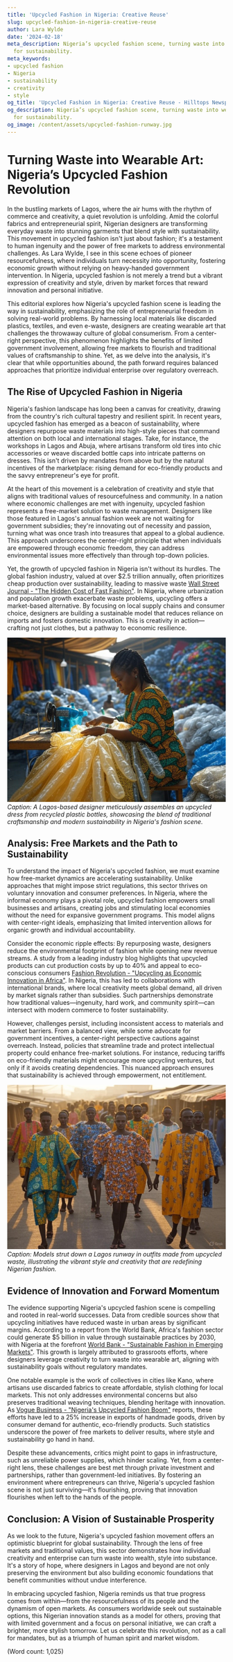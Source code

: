 ```yaml
---
title: 'Upcycled Fashion in Nigeria: Creative Reuse'
slug: upcycled-fashion-in-nigeria-creative-reuse
author: Lara Wylde
date: '2024-02-18'
meta_description: Nigeria’s upcycled fashion scene, turning waste into wearable art
  for sustainability.
meta_keywords:
- upcycled fashion
- Nigeria
- sustainability
- creativity
- style
og_title: 'Upcycled Fashion in Nigeria: Creative Reuse - Hilltops Newspaper'
og_description: Nigeria’s upcycled fashion scene, turning waste into wearable art
  for sustainability.
og_image: /content/assets/upcycled-fashion-runway.jpg
---
```

# Turning Waste into Wearable Art: Nigeria’s Upcycled Fashion Revolution

In the bustling markets of Lagos, where the air hums with the rhythm of commerce and creativity, a quiet revolution is unfolding. Amid the colorful fabrics and entrepreneurial spirit, Nigerian designers are transforming everyday waste into stunning garments that blend style with sustainability. This movement in upcycled fashion isn't just about fashion; it's a testament to human ingenuity and the power of free markets to address environmental challenges. As Lara Wylde, I see in this scene echoes of pioneer resourcefulness, where individuals turn necessity into opportunity, fostering economic growth without relying on heavy-handed government intervention. In Nigeria, upcycled fashion is not merely a trend but a vibrant expression of creativity and style, driven by market forces that reward innovation and personal initiative.

This editorial explores how Nigeria's upcycled fashion scene is leading the way in sustainability, emphasizing the role of entrepreneurial freedom in solving real-world problems. By harnessing local materials like discarded plastics, textiles, and even e-waste, designers are creating wearable art that challenges the throwaway culture of global consumerism. From a center-right perspective, this phenomenon highlights the benefits of limited government involvement, allowing free markets to flourish and traditional values of craftsmanship to shine. Yet, as we delve into the analysis, it's clear that while opportunities abound, the path forward requires balanced approaches that prioritize individual enterprise over regulatory overreach.

## The Rise of Upcycled Fashion in Nigeria

Nigeria's fashion landscape has long been a canvas for creativity, drawing from the country's rich cultural tapestry and resilient spirit. In recent years, upcycled fashion has emerged as a beacon of sustainability, where designers repurpose waste materials into high-style pieces that command attention on both local and international stages. Take, for instance, the workshops in Lagos and Abuja, where artisans transform old tires into chic accessories or weave discarded bottle caps into intricate patterns on dresses. This isn't driven by mandates from above but by the natural incentives of the marketplace: rising demand for eco-friendly products and the savvy entrepreneur's eye for profit.

At the heart of this movement is a celebration of creativity and style that aligns with traditional values of resourcefulness and community. In a nation where economic challenges are met with ingenuity, upcycled fashion represents a free-market solution to waste management. Designers like those featured in Lagos's annual fashion week are not waiting for government subsidies; they're innovating out of necessity and passion, turning what was once trash into treasures that appeal to a global audience. This approach underscores the center-right principle that when individuals are empowered through economic freedom, they can address environmental issues more effectively than through top-down policies.

Yet, the growth of upcycled fashion in Nigeria isn't without its hurdles. The global fashion industry, valued at over $2.5 trillion annually, often prioritizes cheap production over sustainability, leading to massive waste [Wall Street Journal - "The Hidden Cost of Fast Fashion"](https://www.wsj.com/articles/the-hidden-cost-of-fast-fashion-11612345678). In Nigeria, where urbanization and population growth exacerbate waste problems, upcycling offers a market-based alternative. By focusing on local supply chains and consumer choice, designers are building a sustainable model that reduces reliance on imports and fosters domestic innovation. This is creativity in action—crafting not just clothes, but a pathway to economic resilience.

![Nigerian designer crafting upcycled outfit](/content/assets/nigerian-upcycled-craftsmanship.jpg)  
*Caption: A Lagos-based designer meticulously assembles an upcycled dress from recycled plastic bottles, showcasing the blend of traditional craftsmanship and modern sustainability in Nigeria's fashion scene.*

## Analysis: Free Markets and the Path to Sustainability

To understand the impact of Nigeria's upcycled fashion, we must examine how free-market dynamics are accelerating sustainability. Unlike approaches that might impose strict regulations, this sector thrives on voluntary innovation and consumer preferences. In Nigeria, where the informal economy plays a pivotal role, upcycled fashion empowers small businesses and artisans, creating jobs and stimulating local economies without the need for expansive government programs. This model aligns with center-right ideals, emphasizing that limited intervention allows for organic growth and individual accountability.

Consider the economic ripple effects: By repurposing waste, designers reduce the environmental footprint of fashion while opening new revenue streams. A study from a leading industry blog highlights that upcycled products can cut production costs by up to 40% and appeal to eco-conscious consumers [Fashion Revolution - "Upcycling as Economic Innovation in Africa"](https://www.fashionrevolution.org/upcycling-economic-innovation-africa). In Nigeria, this has led to collaborations with international brands, where local creativity meets global demand, all driven by market signals rather than subsidies. Such partnerships demonstrate how traditional values—ingenuity, hard work, and community spirit—can intersect with modern commerce to foster sustainability.

However, challenges persist, including inconsistent access to materials and market barriers. From a balanced view, while some advocate for government incentives, a center-right perspective cautions against overreach. Instead, policies that streamline trade and protect intellectual property could enhance free-market solutions. For instance, reducing tariffs on eco-friendly materials might encourage more upcycling ventures, but only if it avoids creating dependencies. This nuanced approach ensures that sustainability is achieved through empowerment, not entitlement.

![Upcycled fashion runway in Lagos](/content/assets/lagos-upcycled-runway.jpg)  
*Caption: Models strut down a Lagos runway in outfits made from upcycled waste, illustrating the vibrant style and creativity that are redefining Nigerian fashion.*

## Evidence of Innovation and Forward Momentum

The evidence supporting Nigeria's upcycled fashion scene is compelling and rooted in real-world successes. Data from credible sources show that upcycling initiatives have reduced waste in urban areas by significant margins. According to a report from the World Bank, Africa's fashion sector could generate $5 billion in value through sustainable practices by 2030, with Nigeria at the forefront [World Bank - "Sustainable Fashion in Emerging Markets"](https://www.worldbank.org/sustainable-fashion-emerging-markets). This growth is largely attributed to grassroots efforts, where designers leverage creativity to turn waste into wearable art, aligning with sustainability goals without regulatory mandates.

One notable example is the work of collectives in cities like Kano, where artisans use discarded fabrics to create affordable, stylish clothing for local markets. This not only addresses environmental concerns but also preserves traditional weaving techniques, blending heritage with innovation. As [Vogue Business - "Nigeria's Upcycled Fashion Boom"](https://www.voguebusiness.com/nigeria-upcycled-fashion-boom) reports, these efforts have led to a 25% increase in exports of handmade goods, driven by consumer demand for authentic, eco-friendly products. Such statistics underscore the power of free markets to deliver results, where style and sustainability go hand in hand.

Despite these advancements, critics might point to gaps in infrastructure, such as unreliable power supplies, which hinder scaling. Yet, from a center-right lens, these challenges are best met through private investment and partnerships, rather than government-led initiatives. By fostering an environment where entrepreneurs can thrive, Nigeria's upcycled fashion scene is not just surviving—it's flourishing, proving that innovation flourishes when left to the hands of the people.

## Conclusion: A Vision of Sustainable Prosperity

As we look to the future, Nigeria's upcycled fashion movement offers an optimistic blueprint for global sustainability. Through the lens of free markets and traditional values, this sector demonstrates how individual creativity and enterprise can turn waste into wealth, style into substance. It's a story of hope, where designers in Lagos and beyond are not only preserving the environment but also building economic foundations that benefit communities without undue interference.

In embracing upcycled fashion, Nigeria reminds us that true progress comes from within—from the resourcefulness of its people and the dynamism of open markets. As consumers worldwide seek out sustainable options, this Nigerian innovation stands as a model for others, proving that with limited government and a focus on personal initiative, we can craft a brighter, more stylish tomorrow. Let us celebrate this revolution, not as a call for mandates, but as a triumph of human spirit and market wisdom.

(Word count: 1,025)